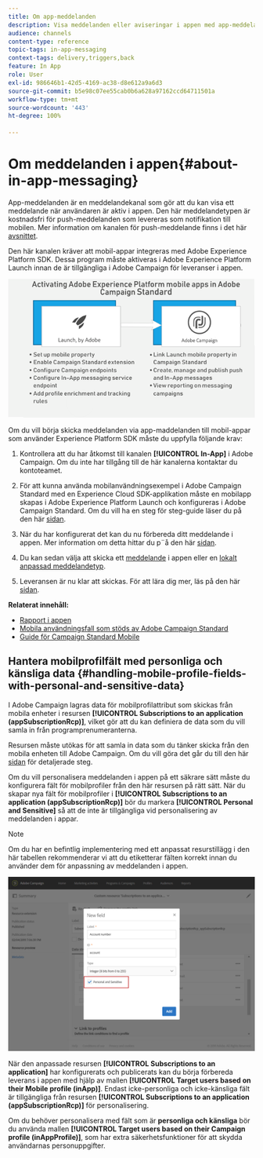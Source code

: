 ```yaml
---
title: Om app-meddelanden
description: Visa meddelanden eller aviseringar i appen med app-meddelanden.
audience: channels
content-type: reference
topic-tags: in-app-messaging
context-tags: delivery,triggers,back
feature: In App
role: User
exl-id: 986646b1-42d5-4169-ac38-d8e612a9a6d3
source-git-commit: b5e98c07ee55cab0b6a628a97162ccd64711501a
workflow-type: tm+mt
source-wordcount: '443'
ht-degree: 100%

---
```


# Om meddelanden i appen{#about-in-app-messaging}

App-meddelanden är en meddelandekanal som gör att du kan visa ett meddelande när användaren är aktiv i appen. Den här meddelandetypen är kostnadsfri för push-meddelanden som levereras som notifikation till mobilen. Mer information om kanalen för push-meddelande finns i det här [avsnittet](../../channels/using/about-push-notifications.md).

Den här kanalen kräver att mobil-appar integreras med Adobe Experience Platform SDK. Dessa program måste aktiveras i Adobe Experience Platform Launch innan de är tillgängliga i Adobe Campaign för leveranser i appen.

![](assets/launch_campaign.png)

Om du vill börja skicka meddelanden via app-maddelanden till mobil-appar som använder Experience Platform SDK måste du uppfylla följande krav:

1. Kontrollera att du har åtkomst till kanalen **[!UICONTROL In-App]** i Adobe Campaign. Om du inte har tillgång till de här kanalerna kontaktar du kontoteamet.

1. För att kunna använda mobilanvändningsexempel i Adobe Campaign Standard med en Experience Cloud SDK-applikation måste en mobilapp skapas i Adobe Experience Platform Launch och konfigureras i Adobe Campaign Standard. Om du vill ha en steg för steg-guide läser du på den här [sidan](../../administration/using/configuring-a-mobile-application.md).

1. När du har konfigurerat det kan du nu förbereda ditt meddelande i appen. Mer information om detta hittar du p¨å den här [sidan](../../channels/using/preparing-and-sending-an-in-app-message.md#preparing-your-in-app-message).

1. Du kan sedan välja att skicka ett [meddelande](../../channels/using/customizing-an-in-app-message.md) i appen eller en [lokalt anpassad meddelandetyp](../../channels/using/customizing-an-in-app-message.md#customizing-a-local-notification-message-type).

1. Leveransen är nu klar att skickas. För att lära dig mer, läs på den här [sidan](../../channels/using/preparing-and-sending-an-in-app-message.md#sending-your-in-app-message).

**Relaterat innehåll:**

* [Rapport i appen](../../reporting/using/in-app-report.md)
* [Mobila användningsfall som stöds av Adobe Campaign Standard](../../administration/using/configuring-rules-launch.md)
* [Guide för Campaign Standard Mobile](../../channels/using/get-started-communication-channels.md)

## Hantera mobilprofilfält med personliga och känsliga data {#handling-mobile-profile-fields-with-personal-and-sensitive-data}

I Adobe Campaign lagras data för mobilprofilattribut som skickas från mobila enheter i resursen **[!UICONTROL Subscriptions to an application (appSubscriptionRcp)]**, vilket gör att du kan definiera de data som du vill samla in från programprenumeranterna.

Resursen måste utökas för att samla in data som du tänker skicka från den mobila enheten till Adobe Campaign.  Om du vill göra det går du till den här [sidan](../../developing/using/extending-the-subscriptions-to-an-application-resource.md) för detaljerade steg.

Om du vill personalisera meddelanden i appen på ett säkrare sätt måste du konfigurera fält för mobilprofiler från den här resursen på rätt sätt. När du skapar nya fält för mobilprofiler i **[!UICONTROL Subscriptions to an application (appSubscriptionRcp)]** bör du markera **[!UICONTROL Personal and Sensitive]** så att de inte är tillgängliga vid personalisering av meddelanden i appar.

>[!NOTE]
>
>Om du har en befintlig implementering med ett anpassat resurstillägg i den här tabellen rekommenderar vi att du etiketterar fälten korrekt innan du använder dem för anpassning av meddelanden i appen.

![](assets/in_app_personal_data_2.png)

När den anpassade resursen **[!UICONTROL Subscriptions to an application]** har konfigurerats och publicerats kan du börja förbereda leverans i appen med hjälp av mallen **[!UICONTROL Target users based on their Mobile profile (inApp)]**. Endast icke-personliga och icke-känsliga fält är tillgängliga från resursen **[!UICONTROL Subscriptions to an application (appSubscriptionRcp)]** för personalisering.

Om du behöver personalisera med fält som är **personliga och känsliga** bör du använda mallen **[!UICONTROL Target users based on their Campaign profile (inAppProfile)]**, som har extra säkerhetsfunktioner för att skydda användarnas personuppgifter.